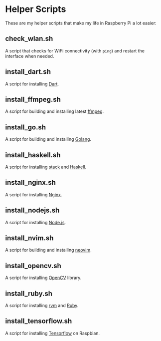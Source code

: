 # Helper Scripts

These are my helper scripts that make my life in Raspberry Pi a lot easier:

## check_wlan.sh

A script that checks for WiFi connectivity (with `ping`) and restart the interface when needed.

## install_dart.sh

A script for installing [Dart](https://www.dartlang.org/).

## install_ffmpeg.sh

A script for building and installing latest [ffmpeg](https://www.ffmpeg.org/).

## install_go.sh

A script for building and installing [Golang](https://golang.org/).

## install_haskell.sh

A script for installing [stack](https://docs.haskellstack.org/en/stable/README/) and [Haskell](https://www.haskell.org/).

## install_nginx.sh

A script for installing [Nginx](https://www.nginx.com/).

## install_nodejs.sh

A script for installing [Node.js](https://nodejs.org/en/).

## install_nvim.sh

A script for building and installing [neovim](https://neovim.io/).

## install_opencv.sh

A script for installing [OpenCV](http://opencv.org/) library.

## install_ruby.sh

A script for installing [rvm](https://rvm.io/) and [Ruby](https://www.ruby-lang.org/en/).

## install_tensorflow.sh

A script for installing [Tensorflow](https://www.tensorflow.org/install/install_raspbian) on Raspbian.

